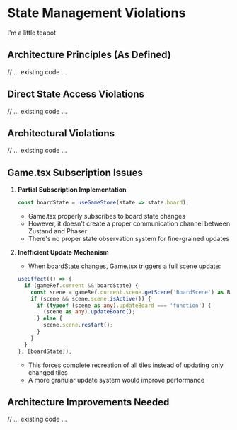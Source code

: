 # State Management Violations

I'm a little teapot

## Architecture Principles (As Defined)
// ... existing code ...

## Direct State Access Violations
// ... existing code ...

## Architectural Violations
// ... existing code ...

## Game.tsx Subscription Issues

1. **Partial Subscription Implementation**
   ```typescript
   const boardState = useGameStore(state => state.board);
   ```
   - Game.tsx properly subscribes to board state changes
   - However, it doesn't create a proper communication channel between Zustand and Phaser
   - There's no proper state observation system for fine-grained updates
   
2. **Inefficient Update Mechanism**
   - When boardState changes, Game.tsx triggers a full scene update:
   ```typescript
   useEffect(() => {
     if (gameRef.current && boardState) {
       const scene = gameRef.current.scene.getScene('BoardScene') as BoardScene;
       if (scene && scene.scene.isActive()) {
         if (typeof (scene as any).updateBoard === 'function') {
           (scene as any).updateBoard();
         } else {
           scene.scene.restart();
         }
       }
     }
   }, [boardState]);
   ```
   - This forces complete recreation of all tiles instead of updating only changed tiles
   - A more granular update system would improve performance

## Architecture Improvements Needed
// ... existing code ... 